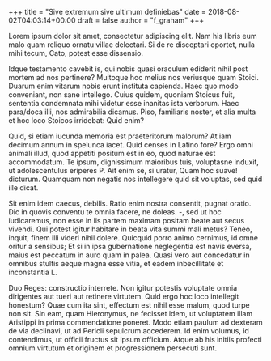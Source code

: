 +++
title = "Sive extremum sive ultimum definiebas"
date = 2018-08-02T04:03:14+00:00
draft = false
author = "f_graham"
+++

Lorem ipsum dolor sit amet, consectetur adipiscing elit. Nam his libris eum
malo quam reliquo ornatu villae delectari. Si de re disceptari oportet, nulla
mihi tecum, Cato, potest esse dissensio.

Idque testamento cavebit is, qui nobis quasi oraculum ediderit nihil post
mortem ad nos pertinere? Multoque hoc melius nos veriusque quam Stoici. Duarum
enim vitarum nobis erunt instituta capienda. Haec quo modo conveniant, non sane
intellego. Cuius quidem, quoniam Stoicus fuit, sententia condemnata mihi
videtur esse inanitas ista verborum. Haec para/doca illi, nos admirabilia
dicamus. Piso, familiaris noster, et alia multa et hoc loco Stoicos irridebat:
Quid enim?

Quid, si etiam iucunda memoria est praeteritorum malorum? At iam decimum annum
in spelunca iacet. Quid censes in Latino fore? Ergo omni animali illud, quod
appetiti positum est in eo, quod naturae est accommodatum. Te ipsum,
dignissimum maioribus tuis, voluptasne induxit, ut adolescentulus eriperes P.
Ait enim se, si uratur, Quam hoc suave! dicturum. Quamquam non negatis nos
intellegere quid sit voluptas, sed quid ille dicat.

Sit enim idem caecus, debilis. Ratio enim nostra consentit, pugnat oratio. Dic
in quovis conventu te omnia facere, ne doleas. -, sed ut hoc iudicaremus, non
esse in iis partem maximam positam beate aut secus vivendi. Qui potest igitur
habitare in beata vita summi mali metus? Teneo, inquit, finem illi videri nihil
dolere. Quicquid porro animo cernimus, id omne oritur a sensibus; Et si in ipsa
gubernatione neglegentia est navis eversa, maius est peccatum in auro quam in
palea. Quasi vero aut concedatur in omnibus stultis aeque magna esse vitia, et
eadem inbecillitate et inconstantia L.

Duo Reges: constructio interrete. Non igitur potestis voluptate omnia
dirigentes aut tueri aut retinere virtutem. Quid ergo hoc loco intellegit
honestum? Quae cum ita sint, effectum est nihil esse malum, quod turpe non sit.
Sin eam, quam Hieronymus, ne fecisset idem, ut voluptatem illam Aristippi in
prima commendatione poneret. Modo etiam paulum ad dexteram de via declinavi, ut
ad Pericli sepulcrum accederem. Id enim volumus, id contendimus, ut officii
fructus sit ipsum officium. Atque ab his initiis profecti omnium virtutum et
originem et progressionem persecuti sunt.
